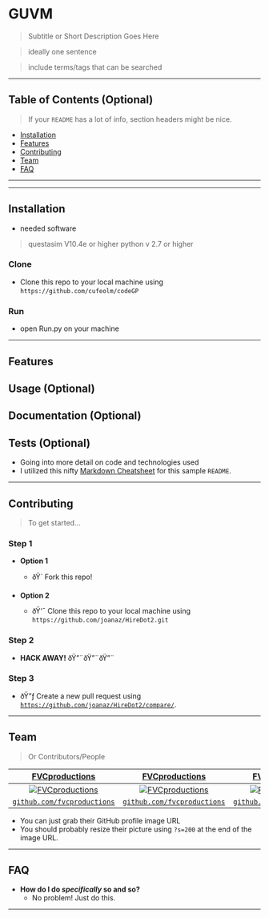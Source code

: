 
# GUVM

> Subtitle or Short Description Goes Here

> ideally one sentence

> include terms/tags that can be searched


---

## Table of Contents (Optional)

> If your `README` has a lot of info, section headers might be nice.

- [Installation](#Installation)
- [Features](#features)
- [Contributing](#contributing)
- [Team](#team)
- [FAQ](#faq)

---

---

## Installation

- needed software 
>questasim V10.4e or higher
>python v 2.7 or higher
### Clone

- Clone this repo to your local machine using `https://github.com/cufeolm/codeGP`

### Run

- open Run.py on your machine 

---

## Features
## Usage (Optional)
## Documentation (Optional)
## Tests (Optional)

- Going into more detail on code and technologies used
- I utilized this nifty <a href="https://github.com/adam-p/markdown-here/wiki/Markdown-Cheatsheet" target="_blank">Markdown Cheatsheet</a> for this sample `README`.

---

## Contributing

> To get started...

### Step 1

- **Option 1**
    - ðŸ´ Fork this repo!

- **Option 2**
    - ðŸ‘¯ Clone this repo to your local machine using `https://github.com/joanaz/HireDot2.git`

### Step 2

- **HACK AWAY!** ðŸ”¨ðŸ”¨ðŸ”¨

### Step 3

- ðŸ”ƒ Create a new pull request using <a href="https://github.com/joanaz/HireDot2/compare/" target="_blank">`https://github.com/joanaz/HireDot2/compare/`</a>.

---

## Team

> Or Contributors/People

| <a href="http://fvcproductions.com" target="_blank">**FVCproductions**</a> | <a href="http://fvcproductions.com" target="_blank">**FVCproductions**</a> | <a href="http://fvcproductions.com" target="_blank">**FVCproductions**</a> |
| :---: |:---:| :---:|
| [![FVCproductions](https://avatars1.githubusercontent.com/u/4284691?v=3&s=200)](http://fvcproductions.com)    | [![FVCproductions](https://avatars1.githubusercontent.com/u/4284691?v=3&s=200)](http://fvcproductions.com) | [![FVCproductions](https://avatars1.githubusercontent.com/u/4284691?v=3&s=200)](http://fvcproductions.com)  |
| <a href="http://github.com/fvcproductions" target="_blank">`github.com/fvcproductions`</a> | <a href="http://github.com/fvcproductions" target="_blank">`github.com/fvcproductions`</a> | <a href="http://github.com/fvcproductions" target="_blank">`github.com/fvcproductions`</a> |

- You can just grab their GitHub profile image URL
- You should probably resize their picture using `?s=200` at the end of the image URL.

---

## FAQ

- **How do I do *specifically* so and so?**
    - No problem! Just do this.

---
